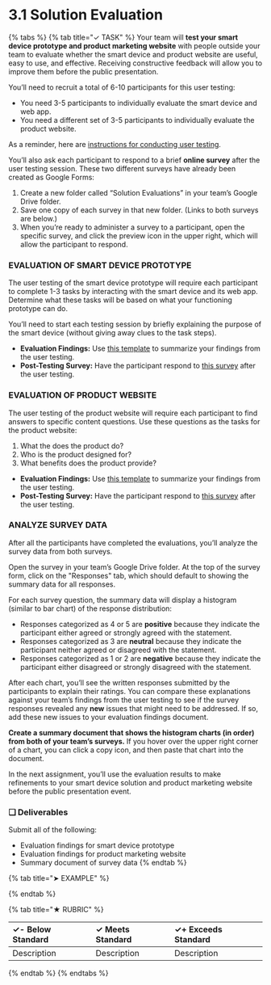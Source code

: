 # 3.1 Solution Evaluation

{% tabs %}
{% tab title="✓ TASK" %}
Your team will **test your smart device prototype and product marketing website** with people outside your team to evaluate whether the smart device and product website are useful, easy to use, and effective. Receiving constructive feedback will allow you to improve them before the public presentation.

You’ll need to recruit a total of 6-10 participants for this user testing:

* You need 3-5 participants to individually evaluate the smart device and web app.
* You need a different set of 3-5 participants to individually evaluate the product website.

As a reminder, here are [instructions for conducting user testing](https://docs.idew.org/principles-and-practices/practices/design-practices/user-testing).

You’ll also ask each participant to respond to a brief **online survey** after the user testing session. These two different surveys have already been created as Google Forms:

1. Create a new folder called “Solution Evaluations” in your team’s Google Drive folder.
2. Save one copy of each survey in that new folder. \(Links to both surveys are below.\)
3. When you’re ready to administer a survey to a participant, open the specific survey, and click the preview icon in the upper right, which will allow the participant to respond.

### EVALUATION OF SMART DEVICE PROTOTYPE

The user testing of the smart device prototype will require each participant to complete 1-3 tasks by interacting with the smart device and its web app. Determine what these tasks will be based on what your functioning prototype can do.

You’ll need to start each testing session by briefly explaining the purpose of the smart device \(without giving away clues to the task steps\).

* **Evaluation Findings:** Use [this template](https://drive.google.com/open?id=1lQUSyjqKTbo1Pth34okLd43AZw2O_zkC7zYE1grwHv0) to summarize your findings from the user testing.
* **Post-Testing Survey:** Have the participant respond to [this survey](https://drive.google.com/open?id=15yf_5iReO0fJpKu-NTZ0noDiRkDUeFW5L8YsDfZrr-I) after the user testing.

### EVALUATION OF PRODUCT WEBSITE

The user testing of the product website will require each participant to find answers to specific content questions. Use these questions as the tasks for the product website:

1. What the does the product do?
2. Who is the product designed for?
3. What benefits does the product provide?

* **Evaluation Findings:** Use [this template](https://drive.google.com/open?id=1lQUSyjqKTbo1Pth34okLd43AZw2O_zkC7zYE1grwHv0) to summarize your findings from the user testing.
* **Post-Testing Survey:** Have the participant respond to [this survey](https://drive.google.com/open?id=13UpyT0OLbxrNnvSxOwwmb3PsdZYlFXVbD7tIbmuYD7U) after the user testing.

### ANALYZE SURVEY DATA

After all the participants have completed the evaluations, you’ll analyze the survey data from both surveys.

Open the survey in your team’s Google Drive folder. At the top of the survey form, click on the "Responses" tab, which should default to showing the summary data for all responses.

For each survey question, the summary data will display a histogram \(similar to bar chart\) of the response distribution:

* Responses categorized as 4 or 5 are **positive** because they indicate the participant either agreed or strongly agreed with the statement.
* Responses categorized as 3 are **neutral** because they indicate the participant neither agreed or disagreed with the statement.
* Responses categorized as 1 or 2 are **negative** because they indicate the participant either disagreed or strongly disagreed with the statement.

After each chart, you’ll see the written responses submitted by the participants to explain their ratings. You can compare these explanations against your team’s findings from the user testing to see if the survey responses revealed any **new** issues that might need to be addressed. If so, add these new issues to your evaluation findings document.

**Create a summary document that shows the histogram charts \(in order\) from both of your team’s surveys.** If you hover over the upper right corner of a chart, you can click a copy icon, and then paste that chart into the document.

In the next assignment, you’ll use the evaluation results to make refinements to your smart device solution and product marketing website before the public presentation event.

### **❏ Deliverables**

Submit all of the following:

* Evaluation findings for smart device prototype
* Evaluation findings for product marketing website
* Summary document of survey data
{% endtab %}

{% tab title="➤ EXAMPLE" %}

{% endtab %}

{% tab title="★ RUBRIC" %}


| **✓- Below Standard** | **✓ Meets Standard** | **✓+ Exceeds Standard** |
| :--- | :--- | :--- |
| Description | Description | Description |
{% endtab %}
{% endtabs %}

